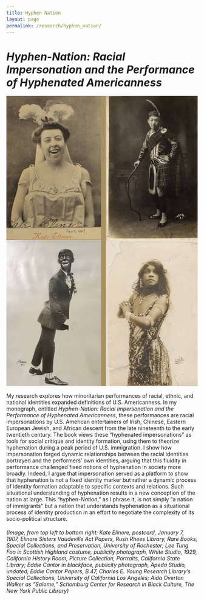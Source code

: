 ```yaml
---
title: Hyphen Nation
layout: page
permalink: /research/hyphen_nation/
---
```


# ***Hyphen-Nation: Racial Impersonation and the Performance of Hyphenated Americanness***

![alternative archives](../../assets/images/hyphen_nation.jpg)

My research explores how minoritarian performances of racial, ethnic, and national identities expanded definitions of U.S. Americanness. In my monograph, entitled *Hyphen-Nation: Racial Impersonation and the Performance of Hyphenated Americanness*, these performances are racial impersonations by U.S. American entertainers of Irish, Chinese, Eastern European Jewish, and African descent from the late nineteenth to the early twentieth century. The book views these “hyphenated impersonations” as tools for social critique and identity formation, using them to theorize hyphenation during a peak period of U.S. immigration. I show how impersonation forged dynamic relationships between the racial identities portrayed and the performers’ own identities, arguing that this fluidity in performance challenged fixed notions of hyphenation in society more broadly. Indeed, I argue that impersonation served as a platform to show that hyphenation is not a fixed identity marker but rather a dynamic process of identity formation adaptable to specific contexts and relations. Such situational understanding of hyphenation results in a new conception of the nation at large. This “hyphen-*Nation*,” as I phrase it, is not simply “a nation of immigrants” but a nation that understands hyphenation as a situational process of identity production in an effort to negotiate the complexity of its socio-political structure.


###### (Image, from top left to bottom right: Kate Elinore, postcard, January 7, 1907, Elinore Sisters Vaudeville Act Papers, Rush Rhees Library, Rare Books, Special Collections, and Preservation, University of Rochester; Lee Tung Foo in Scottish Highland costume, publicity photograph, White Studio, 1929, California History Room, Picture Collection, Portraits, California State Library; Eddie Cantor in blackface, publicity photograph, Apeda Studio, undated, Eddie Cantor Papers, B 47, Charles E. Young Research Library’s Special Collections, University of California Los Angeles; Aida Overton Walker as “Salome,” Schomburg Center for Research in Black Culture, The New York Public Library)
